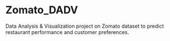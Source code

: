 # Zomato_DADV
Data Analysis &amp; Visualization project on Zomato dataset to predict restaurant performance and customer preferences.
